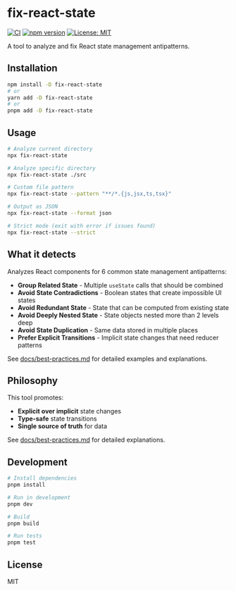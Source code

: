 # fix-react-state

[![CI](https://github.com/kevinmaes/fix-react-state/actions/workflows/ci.yml/badge.svg)](https://github.com/kevinmaes/fix-react-state/actions/workflows/ci.yml)
[![npm version](https://badge.fury.io/js/fix-react-state.svg)](https://www.npmjs.com/package/fix-react-state)
[![License: MIT](https://img.shields.io/badge/License-MIT-yellow.svg)](https://opensource.org/licenses/MIT)

A tool to analyze and fix React state management antipatterns.

## Installation

```bash
npm install -D fix-react-state
# or
yarn add -D fix-react-state
# or
pnpm add -D fix-react-state
```

## Usage

```bash
# Analyze current directory
npx fix-react-state

# Analyze specific directory
npx fix-react-state ./src

# Custom file pattern
npx fix-react-state --pattern "**/*.{js,jsx,ts,tsx}"

# Output as JSON
npx fix-react-state --format json

# Strict mode (exit with error if issues found)
npx fix-react-state --strict
```

## What it detects

Analyzes React components for 6 common state management antipatterns:

- **Group Related State** - Multiple `useState` calls that should be combined
- **Avoid State Contradictions** - Boolean states that create impossible UI states  
- **Avoid Redundant State** - State that can be computed from existing state
- **Avoid Deeply Nested State** - State objects nested more than 2 levels deep
- **Avoid State Duplication** - Same data stored in multiple places
- **Prefer Explicit Transitions** - Implicit state changes that need reducer patterns

See [docs/best-practices.md](docs/best-practices.md) for detailed examples and explanations.

## Philosophy

This tool promotes:

- **Explicit over implicit** state changes
- **Type-safe** state transitions
- **Single source of truth** for data

See [docs/best-practices.md](docs/best-practices.md) for detailed explanations.

## Development

```bash
# Install dependencies
pnpm install

# Run in development
pnpm dev

# Build
pnpm build

# Run tests
pnpm test
```

## License

MIT

